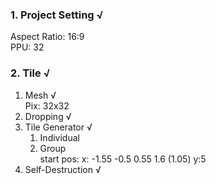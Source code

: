 ### 1. Project Setting √
Aspect Ratio: 16:9  
PPU: 32

### 2. Tile √
1. Mesh  √  
Pix: 32x32
2. Dropping √
3. Tile Generator √
    1. Individual
    2. Group  
    start pos: x: -1.55 -0.5 0.55 1.6 (1.05) y:5
4. Self-Destruction √
